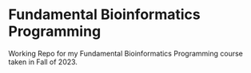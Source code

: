 <h1>Fundamental Bioinformatics Programming</h1>
Working Repo for my Fundamental Bioinformatics Programming course taken in Fall of 2023.

